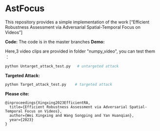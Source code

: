 # AstFocus
This repository provides a simple implementation of the work [“Efficient Robustness Assessment via
Adversarial Spatial-Temporal Focus on Videos”]

**Code:**
The code is in the master branches
**Demo:**

Here,3 video clips are provided in folder "numpy_video", you can test them ：

```python
python Untarget_attack_test.py   # untargeted attack
```


**Targeted Attack:**

```python
python Target_attack_test.py    # targeted attack
```

**Please cite:**

```
@inproceedings{Xingxing2023EfficientRA,
  title={Efficient Robustness Assessment via Adversarial Spatial-Temporal Focus on Videos},
  author={Wei Xingxing and Wang Songping and Yan Huanqian},
  year={2023}
}
```



